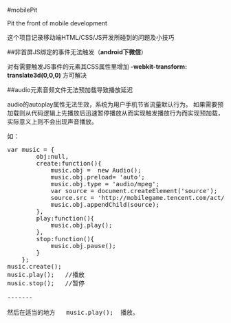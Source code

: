 #mobilePit

Pit the front of mobile development

这个项目记录移动端HTML/CSS/JS开发所碰到的问题及小技巧

##非首屏JS绑定的事件无法触发（**android下微信**）

对有需要触发JS事件的元素其CSS属性里增加 **-webkit-transform: translate3d(0,0,0)** 方可解决

##audio元素音频文件无法预加载导致播放延迟

audio的autoplay属性无法生效，系统为用户手机节省流量默认行为。 如果需要预加载则从代码逻辑上先播放后迅速暂停播放从而实现触发播放行为而实现预加载，实际意义上则不会出现声音播放。

如：
<pre>
var music = {
        obj:null,
        create:function(){
            music.obj =  new Audio();
            music.obj.preload= 'auto';
            music.obj.type = 'audio/mpeg';
            var source = document.createElement('source');
            source.src = 'http://mobilegame.tencent.com/act/a20140723invite/crack.mp3';
            music.obj.appendChild(source);
        },
        play:function(){
            music.obj.play();
        },
        stop:function(){
            music.obj.pause();
        }
    };
music.create();
music.play();   //播放
music.stop();   //暂停

-------

然后在适当的地方   music.play();  播放。
</pre>
